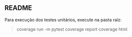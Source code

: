 ## README

Para execução dos testes unitários, execute na pasta raíz:
> coverage run -m pytest
> coverage report
> coverage html